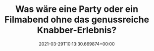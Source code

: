 ---
date: '2021-03-29T10:13:30.669874+00:00'
found_at: '2014-12-14'
found_url: http://www.ueltje.de/unternehmen/ueber-ueltje/
title: Was wäre eine Party oder ein Filmabend ohne das genussreiche Knabber-Erlebnis?
---